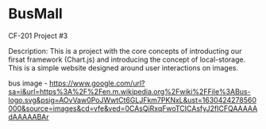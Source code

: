 # BusMall
CF-201 Project #3

Description: 
This is a project with the core concepts of introducting our firsat framework (Chart.js) and introducing the concept of local-storage. This is a simple website designed around user interactions on images.



bus image - https://www.google.com/url?sa=i&url=https%3A%2F%2Fen.m.wikipedia.org%2Fwiki%2FFile%3ABus-logo.svg&psig=AOvVaw0PoJWwtCt6GLJFkm7PKNxL&ust=1630424278560000&source=images&cd=vfe&ved=0CAsQjRxqFwoTCICAsfyJ2fICFQAAAAAdAAAAABAr
